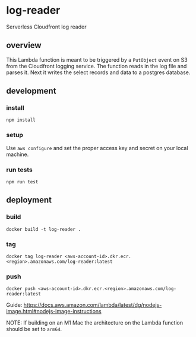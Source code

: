 # log-reader

Serverless Cloudfront log reader

## overview

This Lambda function is meant to be triggered by a `PutObject` event on S3 from the Cloudfront logging service. The function reads in the log file and parses it. Next it writes the select records and data to a postgres database.

## development

### install

`npm install`

### setup

Use `aws configure` and set the proper access key and secret on your local machine.

### run tests

`npm run test`

## deployment

### build

`docker build -t log-reader .`

### tag

`docker tag log-reader <aws-account-id>.dkr.ecr.<region>.amazonaws.com/log-reader:latest`

### push

`docker push <aws-account-id>.dkr.ecr.<region>.amazonaws.com/log-reader:latest`

Guide: https://docs.aws.amazon.com/lambda/latest/dg/nodejs-image.html#nodejs-image-instructions

NOTE: If building on an M1 Mac the architecture on the Lambda function should be set to `arm64`.
